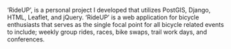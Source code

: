 ‘RideUP’, is a personal project I developed that utilizes PostGIS, Django, HTML, Leaflet, and jQuery. ‘RideUP’ is a web application for bicycle enthusiasts that serves as the single focal point for all bicycle related events to include; weekly group rides, races, bike swaps, trail work days, and conferences.
